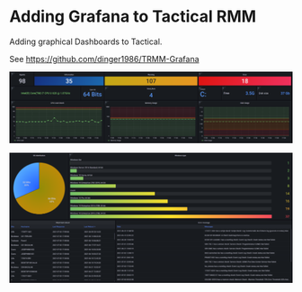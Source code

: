# Adding Grafana to Tactical RMM

Adding graphical Dashboards to Tactical.

See <https://github.com/dinger1986/TRMM-Grafana>

![Example1](images/3rdparty_grafana_ex1.png)

![Example1](images/3rdparty_grafana_ex2.png)